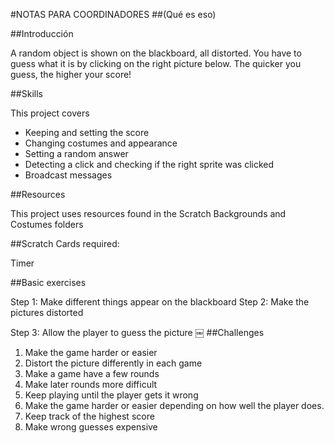 #NOTAS PARA COORDINADORES##(Qué es eso)##IntroducciónA random object is shown on the blackboard, all distorted. You have to guess what it is by clicking on the right picture below. The quicker you guess, the higher your score!##SkillsThis project covers* Keeping and setting the score* Changing costumes and appearance* Setting a random answer* Detecting a click and checking if the right sprite was clicked * Broadcast messages##ResourcesThis project uses resources found in the Scratch Backgrounds and Costumes folders##Scratch Cards required:Timer##Basic exercisesStep 1: Make different things appear on the blackboard Step 2: Make the pictures distortedStep 3: Allow the player to guess the picture￼##Challenges1. Make the game harder or easier2. Distort the picture differently in each game3. Make a game have a few rounds4. Make later rounds more difficult5. Keep playing until the player gets it wrong6. Make the game harder or easier depending on how well the player does. 7. Keep track of the highest score8. Make wrong guesses expensive